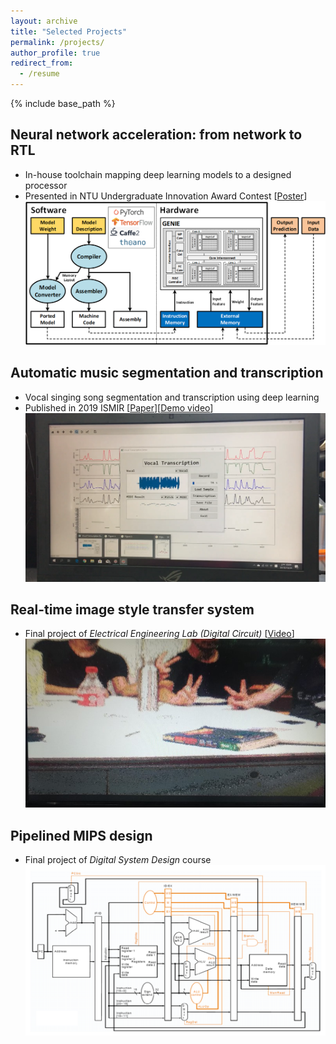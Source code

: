 ```yaml
---
layout: archive
title: "Selected Projects"
permalink: /projects/
author_profile: true
redirect_from:
  - /resume
---
```


{% include base_path %}
## Neural network acceleration: from network to RTL
* In-house toolchain mapping deep learning models to a designed processor
* Presented in NTU Undergraduate Innovation Award Contest [[Poster](http://Itachi6912110.github.io/files/genie-poster-final.pdf)] <br/>
<img src='/images/Project-genie.png' width='600' > <br/>
  
## Automatic music segmentation and transcription
* Vocal singing song segmentation and transcription using deep learning
* Published in 2019 ISMIR [[Paper](http://Itachi6912110.github.io/files/ISMIR-2019.pdf)][[Demo video](https://youtu.be/qNIPpNQ2HQU)] <br/>
<img src='/images/Project-transcription.png' width='600' > <br/>

## Real-time image style transfer system
* Final project of *Electrical Engineering Lab (Digital Circuit)* [[Video](https://youtu.be/JakKLa0qynw)] <br/>
<img src='/images/Project-EElab.jpg' width='600' > <br/>

## Pipelined MIPS design
* Final project of *Digital System Design* course <br/>
<img src='/images/Project-DSD.png' width='600' > <br/>

<!--
Publications
======
  <ul>{% for post in site.publications %}
    {% include archive-single-cv.html %}
  {% endfor %}</ul>
  
Talks
======
  <ul>{% for post in site.talks %}
    {% include archive-single-talk-cv.html %}
  {% endfor %}</ul>
  
Teaching
======
  <ul>{% for post in site.teaching %}
    {% include archive-single-cv.html %}
  {% endfor %}</ul>
  
Service and leadership
======
* Currently signed in to 43 different slack teams

-->